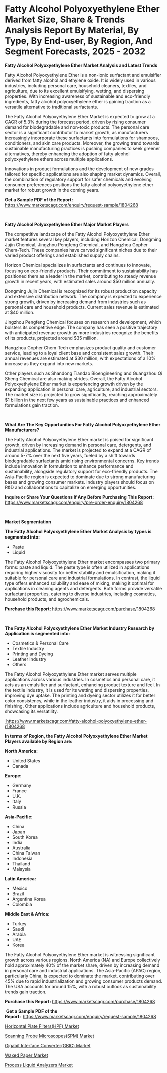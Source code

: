 <p><h1>Fatty Alcohol Polyoxyethylene Ether Market Size, Share & Trends Analysis Report By Material, By Type, By End-user, By Region, And Segment Forecasts, 2025 - 2032</h1></p><p><strong>Fatty Alcohol Polyoxyethylene Ether Market Analysis and Latest Trends</strong></p>
<p><p>Fatty Alcohol Polyoxyethylene Ether is a non-ionic surfactant and emulsifier derived from fatty alcohol and ethylene oxide. It is widely used in various industries, including personal care, household cleaners, textiles, and agriculture, due to its excellent emulsifying, wetting, and dispersing properties. With increasing awareness of sustainable and eco-friendly ingredients, fatty alcohol polyoxyethylene ether is gaining traction as a versatile alternative to traditional surfactants.</p><p>The Fatty Alcohol Polyoxyethylene Ether Market is expected to grow at a CAGR of 5.3% during the forecast period, driven by rising consumer demand for biodegradable and non-toxic products. The personal care sector is a significant contributor to market growth, as manufacturers increasingly incorporate these surfactants into formulations for shampoos, conditioners, and skin care products. Moreover, the growing trend towards sustainable manufacturing practices is pushing companies to seek greener alternatives, thereby enhancing the adoption of fatty alcohol polyoxyethylene ethers across multiple applications.</p><p>Innovations in product formulations and the development of new grades tailored for specific applications are also shaping market dynamics. Overall, the combination of regulatory support for safer chemicals and evolving consumer preferences positions the fatty alcohol polyoxyethylene ether market for robust growth in the coming years.</p></p>
<p><strong>Get a Sample PDF of the Report:&nbsp;</strong> <a href="https://www.marketscagr.com/enquiry/request-sample/1804268?utm_campaign=2887&utm_medium=2&utm_source=Github&utm_content=ia&utm_term=01042025&utm_id=fatty-alcohol-polyoxyethylene-ether">https://www.marketscagr.com/enquiry/request-sample/1804268</a></p>
<p>&nbsp;</p>
<p><strong>Fatty Alcohol Polyoxyethylene Ether Major Market Players</strong></p>
<p><p>The competitive landscape of the Fatty Alcohol Polyoxyethylene Ether market features several key players, including Horizon Chemical, Dongming Jujin Chemical, Jingzhou Pengfeng Chemical, and Hangzhou Gopher Chem-Tech. These companies have carved significant niches due to their varied product offerings and established supply chains.</p><p>Horizon Chemical specializes in surfactants and continues to innovate, focusing on eco-friendly products. Their commitment to sustainability has positioned them as a leader in the market, contributing to steady revenue growth in recent years, with estimated sales around $50 million annually.</p><p>Dongming Jujin Chemical is recognized for its robust production capacity and extensive distribution network. The company is expected to experience strong growth, driven by increasing demand from industries such as personal care and household products. Current sales revenue is estimated at $40 million.</p><p>Jingzhou Pengfeng Chemical focuses on research and development, which bolsters its competitive edge. The company has seen a positive trajectory with anticipated revenue growth as more industries recognize the benefits of its products, projected around $35 million.</p><p>Hangzhou Gopher Chem-Tech emphasizes product quality and customer service, leading to a loyal client base and consistent sales growth. Their annual revenues are estimated at $30 million, with expectations of a 10% increase as they expand into new markets.</p><p>Other players such as Shandong Tiandao Bioengineering and Guangzhou Qi Sheng Chemical are also making strides. Overall, the Fatty Alcohol Polyoxyethylene Ether market is experiencing growth driven by the expanding application in personal care, agriculture, and industrial sectors. The market size is projected to grow significantly, reaching approximately $1 billion in the next few years as sustainable practices and enhanced formulations gain traction.</p></p>
<p>&nbsp;</p>
<p><strong>What Are The Key Opportunities For Fatty Alcohol Polyoxyethylene Ether Manufacturers?</strong></p>
<p><p>The Fatty Alcohol Polyoxyethylene Ether market is poised for significant growth, driven by increasing demand in personal care, detergents, and industrial applications. The market is projected to expand at a CAGR of around 5-7% over the next five years, fueled by a shift towards biodegradable surfactants amid rising environmental concerns. Key trends include innovation in formulation to enhance performance and sustainability, alongside regulatory support for eco-friendly products. The Asia-Pacific region is expected to dominate due to strong manufacturing bases and growing consumer markets. Industry players should focus on R&D and collaborations to capitalize on emerging opportunities.</p></p>
<p><strong>Inquire or Share Your Questions If Any Before Purchasing This Report:</strong> <a href="https://www.marketscagr.com/enquiry/pre-order-enquiry/1804268?utm_campaign=2887&utm_medium=2&utm_source=Github&utm_content=ia&utm_term=01042025&utm_id=fatty-alcohol-polyoxyethylene-ether">https://www.marketscagr.com/enquiry/pre-order-enquiry/1804268</a></p>
<p>&nbsp;</p>
<p><strong>Market Segmentation</strong></p>
<p><strong>The Fatty Alcohol Polyoxyethylene Ether Market Analysis by types is segmented into:</strong></p>
<p><ul><li>Paste</li><li>Liquid</li></ul></p>
<p><p>The Fatty Alcohol Polyoxyethylene Ether market encompasses two primary forms: paste and liquid. The paste type is often utilized in applications requiring higher viscosity for better stability and emulsification, making it suitable for personal care and industrial formulations. In contrast, the liquid type offers enhanced solubility and ease of mixing, making it optimal for applications in cleaning agents and detergents. Both forms provide versatile surfactant properties, catering to diverse industries, including cosmetics, household products, and agrochemicals.</p></p>
<p><strong>Purchase this Report:&nbsp;</strong><a href="https://www.marketscagr.com/purchase/1804268?utm_campaign=2887&utm_medium=2&utm_source=Github&utm_content=ia&utm_term=01042025&utm_id=fatty-alcohol-polyoxyethylene-ether">https://www.marketscagr.com/purchase/1804268</a></p>
<p>&nbsp;</p>
<p><strong>The Fatty Alcohol Polyoxyethylene Ether Market Industry Research by Application is segmented into:</strong></p>
<p><ul><li>Cosmetics & Personal Care</li><li>Textile Industry</li><li>Printing and Dyeing</li><li>Leather Industry</li><li>Others</li></ul></p>
<p><p>The Fatty Alcohol Polyoxyethylene Ether market serves multiple applications across various industries. In cosmetics and personal care, it acts as an emulsifier and surfactant, enhancing product texture and feel. In the textile industry, it is used for its wetting and dispersing properties, improving dye uptake. The printing and dyeing sector utilizes it for better color consistency, while in the leather industry, it aids in processing and finishing. Other applications include agriculture and household products, showcasing its versatility.</p></p>
<p><a href="https://www.marketscagr.com/fatty-alcohol-polyoxyethylene-ether-r1804268?utm_campaign=2887&utm_medium=2&utm_source=Github&utm_content=ia&utm_term=01042025&utm_id=fatty-alcohol-polyoxyethylene-ether">&nbsp;https://www.marketscagr.com/fatty-alcohol-polyoxyethylene-ether-r1804268</a></p>
<p><strong>In terms of Region, the Fatty Alcohol Polyoxyethylene Ether Market Players available by Region are:</strong></p>
<p>
    <p> <strong> North America: </strong>
        <ul>
            <li>United States</li>
            <li>Canada</li>
        </ul>
        </p> 
    <p> <strong> Europe: </strong>
        <ul>
            <li>Germany</li>
            <li>France</li>
            <li>U.K.</li>
            <li>Italy</li>
            <li>Russia</li>
        </ul>
        </p> 
    <p> <strong> Asia-Pacific: </strong>
        <ul>
            <li>China</li>
            <li>Japan</li>
            <li>South Korea</li>
            <li>India</li>
            <li>Australia</li>
            <li>China Taiwan</li>
            <li>Indonesia</li>
            <li>Thailand</li>
            <li>Malaysia</li>
        </ul>
        </p> 
    <p> <strong> Latin America: </strong>
        <ul>
            <li>Mexico</li>
            <li>Brazil</li>
            <li>Argentina Korea</li>
            <li>Colombia</li>
        </ul>
        </p> 
    <p> <strong> Middle East & Africa: </strong>
        <ul>
            <li>Turkey</li>
            <li>Saudi</li>
            <li>Arabia</li>
            <li>UAE</li>
            <li>Korea</li>
        </ul>
    </p>
    </p>
<p><p>The Fatty Alcohol Polyoxyethylene Ether market is witnessing significant growth across various regions. North America (NA) and Europe collectively hold approximately 40% of the market share, driven by increasing demand in personal care and industrial applications. The Asia-Pacific (APAC) region, particularly China, is expected to dominate the market, contributing over 45% due to rapid industrialization and growing consumer products demand. The USA accounts for around 15%, with a robust outlook as sustainability trends gain traction.</p></p>
<p><strong>Purchase this Report: </strong><a href="https://www.marketscagr.com/purchase/1804268?utm_campaign=2887&utm_medium=2&utm_source=Github&utm_content=ia&utm_term=01042025&utm_id=fatty-alcohol-polyoxyethylene-ether">https://www.marketscagr.com/purchase/1804268</a></p>
<p>&nbsp;<strong>Get a Sample PDF of the Report:&nbsp;&nbsp;</strong><a href="https://www.marketscagr.com/enquiry/request-sample/1804268?utm_campaign=2887&utm_medium=2&utm_source=Github&utm_content=ia&utm_term=01042025&utm_id=fatty-alcohol-polyoxyethylene-ether">https://www.marketscagr.com/enquiry/request-sample/1804268</a></p>
<p><strong></strong></p>
<p><p><a href="https://www.linkedin.com/pulse/thorough-review-horizontal-plate-filtershpf-market-size-hzd4e?utm_campaign=2887&utm_medium=2&utm_source=Github&utm_content=ia&utm_term=01042025&utm_id=fatty-alcohol-polyoxyethylene-ether">Horizontal Plate Filters(HPF) Market</a></p><p><a href="https://www.linkedin.com/pulse/global-study-scanning-probe-microscopesspm-market-from-1euze?utm_campaign=2887&utm_medium=2&utm_source=Github&utm_content=ia&utm_term=01042025&utm_id=fatty-alcohol-polyoxyethylene-ether">Scanning Probe Microscopes(SPM) Market</a></p><p><a href="https://www.linkedin.com/pulse/information-trends-significant-market-drivers-obstacles-gigabit-eh7ue?utm_campaign=2887&utm_medium=2&utm_source=Github&utm_content=ia&utm_term=01042025&utm_id=fatty-alcohol-polyoxyethylene-ether">Gigabit Interface Converter(GBIC) Market</a></p><p><a href="https://github.com/carylgrinko/Market-Research-Report-List-1/blob/main/waxed-paper-market.md?utm_campaign=2887&utm_medium=2&utm_source=Github&utm_content=ia&utm_term=01042025&utm_id=fatty-alcohol-polyoxyethylene-ether">Waxed Paper Market</a></p><p><a href="https://www.linkedin.com/pulse/aligning-strategies-growth-process-liquid-analyzers-cuaje?utm_campaign=2887&utm_medium=2&utm_source=Github&utm_content=ia&utm_term=01042025&utm_id=fatty-alcohol-polyoxyethylene-ether">Process Liquid Analyzers Market</a></p></p>